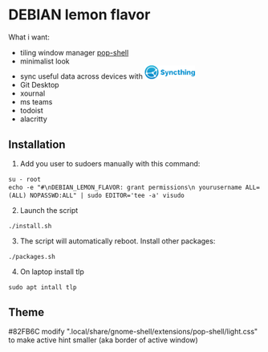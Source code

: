 # DEBIAN lemon flavor

What i want:

- tiling window manager [pop-shell](https://github.com/pop-os/shell)
- minimalist look
- sync useful data across devices with <img src="/repo-img/syncthing.svg" width="100px">
- Git Desktop
- xournal
- ms teams
- todoist
- alacritty

## Installation
1. Add you user to sudoers manually with this command:
```
su - root
echo -e "#\nDEBIAN_LEMON_FLAVOR: grant permissions\n yourusername ALL=(ALL) NOPASSWD:ALL" | sudo EDITOR='tee -a' visudo
```
2. Launch the script
```
./install.sh
```
3. The script will automatically reboot. Install other packages:
```
./packages.sh
```
4. On laptop install tlp
```
sudo apt intall tlp
```

## Theme
#82FB6C
modify ".local/share/gnome-shell/extensions/pop-shell/light.css" to make active hint smaller (aka border of active window)
